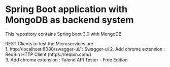 # Spring Boot application with MongoDB as backend system

<p>
	This repository contains Spring boot 3.0 with MongoDB
</p>


<p> 
	REST Clients to test the Microservices are - <br/>
	1. http://localhost:8080/swagger-ui/	:	Swagger-ui
	2. Add chrome extension :	ReqBin HTTP Client (https://reqbin.com/)  <br/>
	3. Add chrome extension :	Talend API Tester - Free Edition <br/>
</p>
<br/> <br/>

